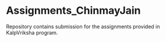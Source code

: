 # Assignments_ChinmayJain
Repository contains submission for the assignments provided in KalpVriksha program.
